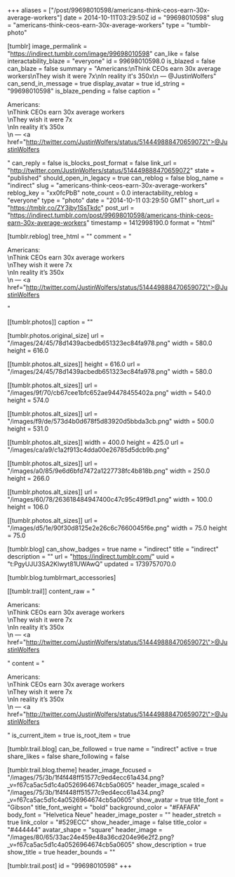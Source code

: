 +++
aliases = ["/post/99698010598/americans-think-ceos-earn-30x-average-workers"]
date = 2014-10-11T03:29:50Z
id = "99698010598"
slug = "americans-think-ceos-earn-30x-average-workers"
type = "tumblr-photo"

[tumblr]
image_permalink = "https://indirect.tumblr.com/image/99698010598"
can_like = false
interactability_blaze = "everyone"
id = 99698010598.0
is_blazed = false
can_blaze = false
summary = "Americans:\nThink CEOs earn 30x average workers\nThey wish it were 7x\nIn reality it's 350x\n — @JustinWolfers"
can_send_in_message = true
display_avatar = true
id_string = "99698010598"
is_blaze_pending = false
caption = "<p>Americans:<br/>\nThink CEOs earn 30x average workers<br/>\nThey wish it were 7x<br/>\nIn reality it&rsquo;s 350x<br/>\n — <a href=\"http://twitter.com/JustinWolfers/status/514449888470659072\">@JustinWolfers</a></p>"
can_reply = false
is_blocks_post_format = false
link_url = "http://twitter.com/JustinWolfers/status/514449888470659072"
state = "published"
should_open_in_legacy = true
can_reblog = false
blog_name = "indirect"
slug = "americans-think-ceos-earn-30x-average-workers"
reblog_key = "xx0fcPbB"
note_count = 0.0
interactability_reblog = "everyone"
type = "photo"
date = "2014-10-11 03:29:50 GMT"
short_url = "https://tmblr.co/ZY3jby1SsTkdc"
post_url = "https://indirect.tumblr.com/post/99698010598/americans-think-ceos-earn-30x-average-workers"
timestamp = 1412998190.0
format = "html"

[tumblr.reblog]
tree_html = ""
comment = "<p>Americans:<br>\nThink CEOs earn 30x average workers<br>\nThey wish it were 7x<br>\nIn reality it’s 350x<br>\n — <a href=\"http://twitter.com/JustinWolfers/status/514449888470659072\">@JustinWolfers</a></p>"

[[tumblr.photos]]
caption = ""

[tumblr.photos.original_size]
url = "/images/24/45/78d1439acbedb651323ec84fa978.png"
width = 580.0
height = 616.0

[[tumblr.photos.alt_sizes]]
height = 616.0
url = "/images/24/45/78d1439acbedb651323ec84fa978.png"
width = 580.0

[[tumblr.photos.alt_sizes]]
url = "/images/9f/70/cb67cee1bfc652ae94478455402a.png"
width = 540.0
height = 574.0

[[tumblr.photos.alt_sizes]]
url = "/images/f9/de/573d4b0d678f5d83920d5bbda3cb.png"
width = 500.0
height = 531.0

[[tumblr.photos.alt_sizes]]
width = 400.0
height = 425.0
url = "/images/ca/a9/c1a2f913c4dda00e26785d5dcb9b.png"

[[tumblr.photos.alt_sizes]]
url = "/images/a0/85/9e6d6bfd7472a1227738fc4b818b.png"
width = 250.0
height = 266.0

[[tumblr.photos.alt_sizes]]
url = "/images/60/78/263618484947400c47c95c49f9d1.png"
width = 100.0
height = 106.0

[[tumblr.photos.alt_sizes]]
url = "/images/d5/1e/90f30d8125e2e26c6c7660045f6e.png"
width = 75.0
height = 75.0

[tumblr.blog]
can_show_badges = true
name = "indirect"
title = "indirect"
description = ""
url = "https://indirect.tumblr.com/"
uuid = "t:PgyUJU3SA2Klwyt81UWAwQ"
updated = 1739757070.0

[tumblr.blog.tumblrmart_accessories]

[[tumblr.trail]]
content_raw = "<p>Americans:<br>\nThink CEOs earn 30x average workers<br>\nThey wish it were 7x<br>\nIn reality it’s 350x<br>\n — <a href=\"http://twitter.com/JustinWolfers/status/514449888470659072\">@JustinWolfers</a></p>"
content = "<p>Americans:<br />\nThink CEOs earn 30x average workers<br />\nThey wish it were 7x<br />\nIn reality it&rsquo;s 350x<br />\n &mdash; <a href=\"http://twitter.com/JustinWolfers/status/514449888470659072\">@JustinWolfers</a></p>"
is_current_item = true
is_root_item = true

[tumblr.trail.blog]
can_be_followed = true
name = "indirect"
active = true
share_likes = false
share_following = false

[tumblr.trail.blog.theme]
header_image_focused = "/images/75/3b/1f4f448ff51577c9ed4ecc61a434.png?_v=f67ca5ac5d1c4a0526964674cb5a0605"
header_image_scaled = "/images/75/3b/1f4f448ff51577c9ed4ecc61a434.png?_v=f67ca5ac5d1c4a0526964674cb5a0605"
show_avatar = true
title_font = "Gibson"
title_font_weight = "bold"
background_color = "#FAFAFA"
body_font = "Helvetica Neue"
header_image_poster = ""
header_stretch = true
link_color = "#529ECC"
show_header_image = false
title_color = "#444444"
avatar_shape = "square"
header_image = "/images/80/65/33ac24e459e48a36cd204e96e2f2.png?_v=f67ca5ac5d1c4a0526964674cb5a0605"
show_description = true
show_title = true
header_bounds = ""

[tumblr.trail.post]
id = "99698010598"
+++
